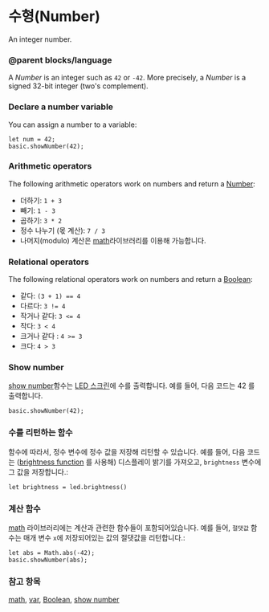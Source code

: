 # 수형(Number)

An integer number.

### @parent blocks/language

A *Number* is an integer such as `42` or `-42`. More precisely, a *Number* is a signed 32-bit integer (two's complement).

### Declare a number variable

You can assign a number to a variable:

```blocks
let num = 42;
basic.showNumber(42);
```

### Arithmetic operators

The following arithmetic operators work on numbers and return a [Number](/reference/types/number):

* 더하기: `1 + 3`
* 빼기: `1 - 3`
* 곱하기: `3 * 2`
* 정수 나누기 (몫 계산): `7 / 3`
* 나머지(modulo) 계산은 [math](/blocks/math)라이브러리를 이용해 가능합니다.

### Relational operators

The following relational operators work on numbers and return a [Boolean](/blocks/logic/boolean):

* 같다: `(3 + 1) == 4`
* 다르다: `3 != 4`
* 작거나 같다: `3 <= 4`
* 작다: `3 < 4`
* 크거나 같다 : `4 >= 3`
* 크다: `4 > 3`

### Show number

[show number](/reference/basic/show-number)함수는 [LED 스크린](/device/screen)에 수를 출력합니다. 예를 들어, 다음 코드는 42 를 출력합니다.

```blocks
basic.showNumber(42);
```

### 수를 리턴하는 함수

함수에 따라서, 정수 변수에 정수 값을 저장해 리턴할 수 있습니다. 예를 들어, 다음 코드는 ([brightness function](/reference/led/brightness) 를 사용해) 디스플레이 밝기를 가져오고, `brightness` 변수에 그 값을 저장합니다.:

```blocks
let brightness = led.brightness()
```

### 계산 함수

[math](/blocks/math) 라이브러리에는 계산과 관련한 함수들이 포함되어있습니다. 예를 들어, `절댓값` 함수는 매개 변수 `x`에 저장되어있는 값의 절댓값을 리턴합니다.:

```blocks
let abs = Math.abs(-42);
basic.showNumber(abs);
```

### 참고 항목

[math](/blocks/math), [var](/blocks/variables/var), [Boolean](/blocks/logic/boolean), [show number](/reference/basic/show-number)